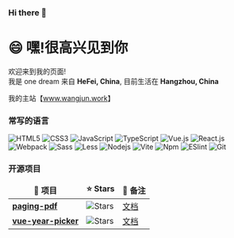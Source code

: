 ### Hi there 👋

<!--
**wj100/wj100** is a ✨ _special_ ✨ repository because its `README.md` (this file) appears on your GitHub profile.

Here are some ideas to get you started:

- 🔭 I’m currently working on ...
- 🌱 I’m currently learning ...
- 👯 I’m looking to collaborate on ...
- 🤔 I’m looking for help with ...
- 💬 Ask me about ...
- 📫 How to reach me: ...
- 😄 Pronouns: ...
- ⚡ Fun fact: ...
-->
<h1>😄  嘿!很高兴见到你</h1>

<p>欢迎来到我的页面! </br> 我是 one dream 来自 <b>HeFei, China</b>, 目前生活在  <b>Hangzhou, China</b></p>

<p>我的主站【<a href="http://www.wangjun.work/">www.wangjun.work</a>】

<h3>常写的语言</h3>

![HTML5](https://img.shields.io/badge/-HTML5-%23E44D27?style=for-the-badge&logo=html5&logoColor=ffffff)
![CSS3](https://img.shields.io/badge/-CSS3-%231572B6?style=for-the-badge&logo=css3)
![JavaScript](https://img.shields.io/badge/-JavaScript-%23F7DF1C?style=for-the-badge&logo=javascript&logoColor=000000&labelColor=%23F7DF1C&color=%23FFCE5A)
![TypeScript](https://img.shields.io/badge/-TypeScript-007ACC?style=for-the-badge&logo=typescript&logoColor=white)
![Vue.js](https://img.shields.io/badge/-Vue.js-%232c3e50?style=for-the-badge&logo=Vue.js)
![React.js](https://img.shields.io/badge/-React.js-%232c3e50?style=for-the-badge&logo=react)
![Webpack](https://img.shields.io/badge/-Webpack-%232C3A42?style=for-the-badge&logo=webpack)
<img alt="Sass" src="https://img.shields.io/badge/-Sass-CC6699?style=for-the-badge&logo=sass&logoColor=white" />
<img alt="Less" src="https://img.shields.io/badge/-less-1d365d?style=for-the-badge&logo=less&logoColor=white" />
<img alt="Nodejs" src="https://img.shields.io/badge/-Nodejs-43853d?style=for-the-badge&logo=Node.js&logoColor=white" />
<img alt="Vite" src="https://img.shields.io/badge/-Vite-84c255?style=for-the-badge&logo=Vite&logoColor=white" />
<img alt="Npm" src="https://img.shields.io/badge/-Npm-CB3837?style=for-the-badge&logo=Npm&logoColor=white" />
![ESlint](https://img.shields.io/badge/-ESLint-%234B32C3?style=for-the-badge&logo=eslint)
![Git](https://img.shields.io/badge/-Git-%23F05032?style=for-the-badge&logo=git&logoColor=%23ffffff)




<h3>开源项目</h3>

<table>
  <thead align="center">
      <tr border: none;>
      <td><b>🎁 项目</b></td>
      <td><b>⭐ Stars</b></td>
      <td><b>💬 备注</b></td>
    </tr>
  </thead>
  <tbody>
    <tr>
      <td><a href="https://github.com/wj100/paging-pdf"><b>paging-pdf</b></a></td>
      <td><img alt="Stars" src="https://img.shields.io/npm/dw/paging-pdf.svg"/></td>
      <td><a href="https://github.com/wj100/paging-pdf/blob/master/README.md">文档</a></td>
    </tr>
    <tr>
      <td><a href="https://github.com/wj100/vue-year-picker"><b>vue-year-picker</b></a></td>
      <td><img alt="Stars" src="https://img.shields.io/github/stars/wj100/vue-year-picker?style=flat-square&labelColor=343b41"/></td>
      <td><a href="https://github.com/wj100/vue-year-picker/blob/master/README.md">文档</a></td>
    </tr>
  </tbody>
</table>
